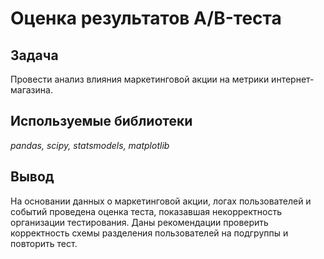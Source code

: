 # Оценка результатов A/B-теста

## Задача

Провести анализ влияния маркетинговой акции на метрики интернет-магазина.

## Используемые библиотеки
*pandas, scipy, statsmodels, matplotlib*

## Вывод
На основании данных о маркетинговой акции, логах пользователей и событий проведена оценка теста, показавшая некорректность организации тестирования. Даны рекомендации проверить корректность схемы разделения пользователей на подгруппы и повторить тест.   